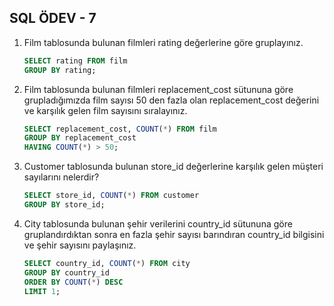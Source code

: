 ## SQL ÖDEV - 7

1. Film tablosunda bulunan filmleri rating değerlerine göre gruplayınız.

    ```SQL
    SELECT rating FROM film
    GROUP BY rating;
    ```

2. Film tablosunda bulunan filmleri replacement_cost sütununa göre grupladığımızda film sayısı 50 den fazla olan replacement_cost değerini ve karşılık gelen film sayısını sıralayınız.

    ```SQL
    SELECT replacement_cost, COUNT(*) FROM film
    GROUP BY replacement_cost
    HAVING COUNT(*) > 50;
    ```

3. Customer tablosunda bulunan store_id değerlerine karşılık gelen müşteri sayılarını nelerdir? 

    ```SQL
    SELECT store_id, COUNT(*) FROM customer
    GROUP BY store_id;
    ```

4. City tablosunda bulunan şehir verilerini country_id sütununa göre gruplandırdıktan sonra en fazla şehir sayısı barındıran country_id bilgisini ve şehir sayısını paylaşınız.

    ```SQL
    SELECT country_id, COUNT(*) FROM city
    GROUP BY country_id
    ORDER BY COUNT(*) DESC
    LIMIT 1; 
    ```

